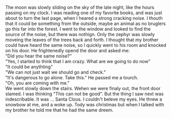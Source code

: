 The moon was slowly sliding on the sky of the late night, like the hours passing on my clock. I was reading one of my favorite books, and was just about to turn the last page, when I heared a strong cracking noise. I thouth that it could be something from the outside, maybe an animal as no bruglers go this far into the forest. I went to the window and looked to find the source of the noise, but there was nothign. Only the zephyr was slowly moveing the leaves of the trees back and forth. I thought that my brother could have heard the same noise, so I quickly  went to his room and knocked on his door. He frightenedly opend the door and asked me:  
"Did you hear the same noise?"   
"Yes, I started to think that I am crazy. What are we going to do now"  
"It could be anythting"  
"We can not just wait we should go and check."  
"It's dangerous to go alone. Take this." He passed me a tourch.  
"Oh, you are coming with me."  
We went slowly down the stairs. Wehen we were finaly out, the front door slamed. I was thinking "This can not be good". But the thing I saw next was indescribable. It was ... Santa Clous. I couldn't beleve my eyes. He threw a snowbow at me, and a woke up. Tody was christmas but when I talked with my brother he told me that he had the same dreem.

